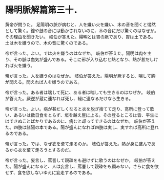 # 陽明脈解篇第三十．

黄帝が問うた。
足陽明の脈が病むと、人を嫌い火を嫌い、木の音を聞くと惕然として驚く。鐘や鼓の音には動かされないのに、木の音にだけ驚くのはなぜか。その理由を聞きたい。
岐伯が答えた。陽明とは胃の脈であり、胃は土である。土は木を嫌うので、木の音に驚くのである。

帝が言った。よい。では火を嫌うのはなぜか。
岐伯が答えた。陽明は肉を主り、その脈は血気が盛んである。そこに邪が入り込むと熱となり、熱が甚だしければ火を嫌う。

帝が言った。人を嫌うのはなぜか。
岐伯が答えた。陽明が厥すると、喘して胸が悶える。悶えれば人を嫌うのである。

帝が言った。ある者は喘して死に、ある者は喘しても生きるのはなぜか。
岐伯が答えた。厥逆が蔵に連なれば死し、経に連なるだけなら生きる。

帝が言った。よい。病が甚だしくなると衣を脱ぎ捨てて走り、高所に登って歌い、あるいは数日食をとらず、垣を越え屋に上る。その登るところは皆、平生にはできぬことばかりであるのに、病むと却ってできるのはなぜか。
岐伯が答えた。四肢は諸陽の本である。陽が盛んになれば四肢は実し、実すれば高所に登れるのである。

帝が言った。では、なぜ衣を棄て走るのか。
岐伯が答えた。熱が身に盛んであるから衣を棄て走ろうとするのだ。

帝が言った。妄言し、罵詈して親疎をも避けずに歌うのはなぜか。
岐伯が答えた。陽が盛んになると、人は妄言し、罵詈して親疎をも顧みない。さらに食を欲せず、食を欲しないゆえに妄走するのである。
